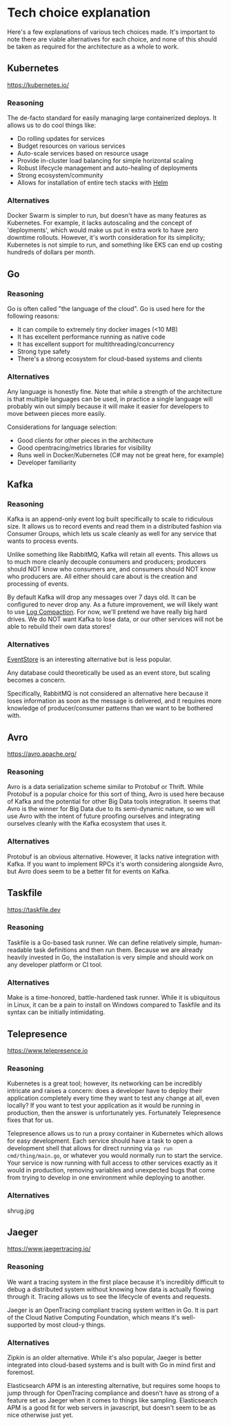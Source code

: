 # Tech choice explanation

Here's a few explanations of various tech choices made.  It's important to note there are viable alternatives
for each choice, and none of this should be taken as required for the architecture as a whole to work.

## Kubernetes

https://kubernetes.io/

### Reasoning

The de-facto standard for easily managing large containerized deploys.  It allows us to do cool things like:

* Do rolling updates for services
* Budget resources on various services
* Auto-scale services based on resource usage
* Provide in-cluster load balancing for simple horizontal scaling
* Robust lifecycle management and auto-healing of deployments
* Strong ecosystem/community
* Allows for installation of entire tech stacks with [Helm](https://github.com/helm/helm)

### Alternatives

Docker Swarm is simpler to run, but doesn't have as many features as Kubernetes.  For example,
it lacks autoscaling and the concept of 'deployments', which would make us put in extra work
to have zero downtime rollouts.  However, it's worth consideration for its simplicity; Kubernetes
is not simple to run, and something like EKS can end up costing hundreds of dollars per month.

## Go

### Reasoning

Go is often called "the language of the cloud".  Go is used here for the following reasons:

* It can compile to extremely tiny docker images (<10 MB)
* It has excellent performance running as native code
* It has excellent support for multithreading/concurrency
* Strong type safety
* There's a strong ecosystem for cloud-based systems and clients

### Alternatives

Any language is honestly fine.  Note that while a strength of the architecture is that multiple languages
can be used, in practice a single language will probably win out simply because it will make it easier for
developers to move between pieces more easily.

Considerations for language selection:

* Good clients for other pieces in the architecture
* Good opentracing/metrics libraries for visibility
* Runs well in Docker/Kubernetes (C# may not be great here, for example)
* Developer familiarity

## Kafka

### Reasoning

Kafka is an append-only event log built specifically to scale to ridiculous size.  It allows us to record
events and read them in a distributed fashion via Consumer Groups, which lets us scale cleanly as well
for any service that wants to process events.

Unlike something like RabbitMQ, Kafka will retain all events.  This allows us to much more cleanly
decouple consumers and producers; producers should NOT know who consumers are, and consumers should
NOT know who producers are.  All either should care about is the creation and processing of events.

By default Kafka will drop any messages over 7 days old.  It can be configured to never drop any.  As a
future improvement, we will likely want to use [Log Compaction](https://medium.com/swlh/introduction-to-topic-log-compaction-in-apache-kafka-3e4d4afd2262).
For now, we'll pretend we have really big hard drives.  We do NOT want Kafka to lose data, or our other
services will not be able to rebuild their own data stores!

### Alternatives

[EventStore](https://eventstore.org/) is an interesting alternative but is less popular.

Any database could theoretically be used as an event store, but scaling becomes a concern.

Specifically, RabbitMQ is not considered an alternative here because it loses information as soon as
the message is delivered, and it requires more knowledge of producer/consumer patterns than we want to
be bothered with.

## Avro

https://avro.apache.org/

### Reasoning

Avro is a data serialization scheme similar to Protobuf or Thrift.  While Protobuf is a popular choice
for this sort of thing, Avro is used here because of Kafka and the potential for other Big Data tools
integration.  It seems that Avro is the winner for Big Data due to its semi-dynamic nature, so we will
use Avro with the intent of future proofing ourselves and integrating ourselves cleanly with the Kafka
ecosystem that uses it.

### Alternatives

Protobuf is an obvious alternative.  However, it lacks native integration with Kafka.  If you want to
implement RPCs it's worth considering alongside Avro, but Avro does seem to be a better fit for events
on Kafka.

## Taskfile

https://taskfile.dev

### Reasoning

Taskfile is a Go-based task runner.  We can define relatively simple, human-readable task definitions
and then run them.  Because we are already heavily invested in Go, the installation is very simple
and should work on any developer platform or CI tool.

### Alternatives

Make is a time-honored, battle-hardened task runner.  While it is ubiquitous in Linux, it can be a pain
to install on Windows compared to Taskfile and its syntax can be initially intimidating.

## Telepresence

https://www.telepresence.io

### Reasoning

Kubernetes is a great tool; however, its networking can be incredibly intricate and raises a concern:
does a developer have to deploy their application completely every time they want to test any change
at all, even locally?  If you want to test your application as it would be running in production, then
the answer is unfortunately yes.  Fortunately Telepresence fixes that for us.

Telepresence allows us to run a proxy container in Kubernetes which allows for easy development.
Each service should have a task to open a development shell that allows for direct running
via `go run cmd/thing/main.go`, or whatever you would normally run to start the service.  Your service
is now running with full access to other services exactly as it would in production, removing variables
and unexpected bugs that come from trying to develop in one environment while deploying to another.

### Alternatives

shrug.jpg

## Jaeger

https://www.jaegertracing.io/

### Reasoning

We want a tracing system in the first place because it's incredibly difficult to debug a distributed system
without knowing how data is actually flowing through it.  Tracing allows us to see the lifecycle of events
and requests.

Jaeger is an OpenTracing compliant tracing system written in Go.  It is part of the Cloud Native Computing
Foundation, which means it's well-supported by most cloud-y things.

### Alternatives

Zipkin is an older alternative.  While it's also popular, Jaeger is better integrated into cloud-based
systems and is built with Go in mind first and foremost.

Elasticsearch APM is an interesting alternative, but requires some hoops to jump through for OpenTracing
compliance and doesn't have as strong of a feature set as Jaeger when it comes to things like sampling.
Elasticsearch APM is a good fit for web servers in javascript, but doesn't seem to be as nice otherwise
just yet.
